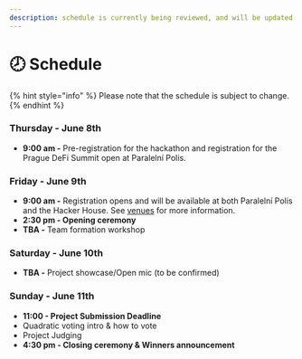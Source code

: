 ```yaml
---
description: schedule is currently being reviewed, and will be updated soon
---
```


# 🕗 Schedule

{% hint style="info" %}
Please note that the schedule is subject to change.
{% endhint %}

### **Thursday - June 8th**

* **9:00 am -** Pre-registration for the hackathon and registration for the Prague DeFi Summit open at Paralelní Polis.

### **Friday - June 9th**

* **9:00 am -** Registration opens and will be available at both Paralelní Polis and the Hacker House. See [venues](https://www.notion.so/o/NNePclmRCTCGh9eRaBcj/s/MHoc6lgEAFfdHJ1GWAca/\~/changes/64/hackers-manual/venues) for more information.
* **2:30 pm - Opening ceremony**
* **TBA -** Team formation workshop&#x20;

### **Saturday - June 10th**

* **TBA -** Project showcase/Open mic (to be confirmed)

### **Sunday - June 11th**

* **11:00 - Project Submission Deadline**
* Quadratic voting intro & how to vote
* Project Judging
* **4:30 pm - Closing ceremony & Winners announcement**&#x20;
